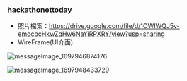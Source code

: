 ### hackathonettoday

- 照片檔案：https://drive.google.com/file/d/1OWIWQJ5v-emqcbcHkwZqHw6NaYiRPXRY/view?usp=sharing
- WireFrame(UI介面)

![messageImage_1697946874176](https://github.com/prkunnn/hackathonettoday/assets/87665116/77154063-b19b-401c-b3e1-4617e8d32d37)

![messageImage_1697948433729](https://github.com/prkunnn/hackathonettoday/assets/87665116/3d5e4c19-506f-4232-b7f5-c65fe3dd163d)


